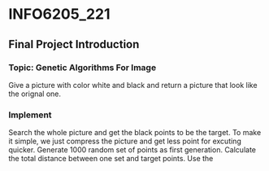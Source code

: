 # INFO6205_221
## Final Project Introduction
### Topic: Genetic Algorithms For Image
  Give a picture with color white and black and return a picture that look like the orignal one.
### Implement
  Search the whole picture and get the black points to be the target.
  To make it simple, we just compress the picture and get less point for excuting quicker.
  Generate 1000 random set of points as first generation.
  Calculate the total distance between one set and target points.
  Use the
